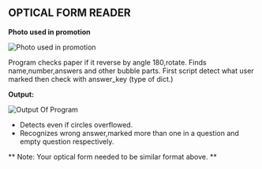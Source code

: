 

## OPTICAL FORM READER
**Photo used in promotion**


![Photo used in promotion ](https://user-images.githubusercontent.com/36814346/72742317-5b8d9400-3ba1-11ea-91c8-70c9ffd25b60.png)

Program checks paper if it reverse by angle 180,rotate.
Finds name,number,answers and other bubble parts.
First script detect what user marked then check with answer_key (type of dict.)

**Output:**



![Output Of Program](https://user-images.githubusercontent.com/36814346/72744551-b1643b00-3ba5-11ea-9385-b7506bd2bd39.png)


 - Detects even if circles overflowed.
 - Recognizes wrong answer,marked more than one in a question and empty question respectively.

** Note: Your optical form needed to be similar format above.   **


